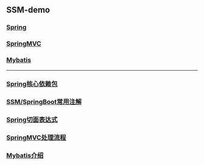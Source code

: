 ## SSM-demo

### [Spring](./src/main/java/spring)

### [SpringMVC](./src/main/java/SpringMVC)

### [Mybatis](./src/main/java/Mybatis)
---
### [Spring核心依赖包](./Dependency.md)

### [SSM/SpringBoot常用注解](./Annotation.md)

### [Spring切面表达式](./src/main/java/spring/aspect/AspectExpression.md)

### [SpringMVC处理流程](./src/main/java/SpringMVC/SpringMVC.md)

### [Mybatis介绍](./src/main/java/mybatis/mybatis.md)



